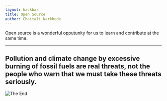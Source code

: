 ```yaml
---
layout: hackbar
title: Open Source
author: Chaitali Narkhede
---
```


Open source is a wonderful opputunity for us to learn and contribute at the same time.

---

## Pollution and climate change by excessive burning of fossil fuels are real threats, not the people who warn that we must take these threats seriously.

![The End]({{site.baseurl}}/assets/images/chaitali_narkhede.jpg)
